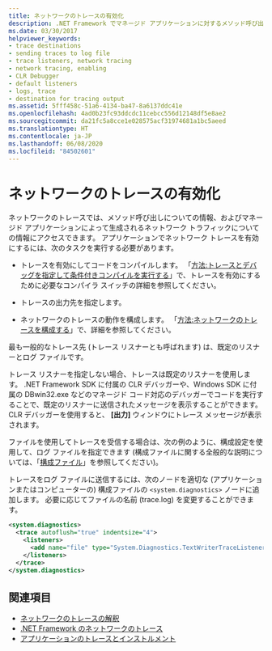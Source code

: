 ```yaml
---
title: ネットワークのトレースの有効化
description: .NET Framework でマネージド アプリケーションに対するメソッド呼び出しおよびネットワーク トラフィックについての情報を提供する、ネットワークのトレースを有効にする方法について学習します。
ms.date: 03/30/2017
helpviewer_keywords:
- trace destinations
- sending traces to log file
- trace listeners, network tracing
- network tracing, enabling
- CLR Debugger
- default listeners
- logs, trace
- destination for tracing output
ms.assetid: 5fff458c-51a6-4134-ba47-8a6137ddc41e
ms.openlocfilehash: 4ad0b23fc93ddcdc11cebcc556d12148df5e8ae2
ms.sourcegitcommit: da21fc5a8cce1e028575acf31974681a1bc5aeed
ms.translationtype: HT
ms.contentlocale: ja-JP
ms.lasthandoff: 06/08/2020
ms.locfileid: "84502601"
---
```

# <a name="enabling-network-tracing"></a>ネットワークのトレースの有効化
ネットワークのトレースでは、メソッド呼び出しについての情報、およびマネージド アプリケーションによって生成されるネットワーク トラフィックについての情報にアクセスできます。 アプリケーションでネットワーク トレースを有効にするには、次のタスクを実行する必要があります。  
  
- トレースを有効にしてコードをコンパイルします。 「[方法:トレースとデバッグを指定して条件付きコンパイルを実行する](../debug-trace-profile/how-to-compile-conditionally-with-trace-and-debug.md)」で、トレースを有効にするために必要なコンパイラ スイッチの詳細を参照してください。  
  
- トレースの出力先を指定します。  
  
- ネットワークのトレースの動作を構成します。 「[方法:ネットワークのトレースを構成する](how-to-configure-network-tracing.md)」で、詳細を参照してください。  
  
 最も一般的なトレース先 (トレース リスナーとも呼ばれます) は、既定のリスナーとログ ファイルです。  
  
 トレース リスナーを指定しない場合、トレースは既定のリスナーを使用します。 .NET Framework SDK に付属の CLR デバッガーや、Windows SDK に付属の DBwin32.exe などのマネージド コード対応のデバッガーでコードを実行することで、既定のリスナーに送信されたメッセージを表示することができます。 CLR デバッガーを使用すると、 **[出力]** ウィンドウにトレース メッセージが表示されます。  
  
 ファイルを使用してトレースを受信する場合は、次の例のように、構成設定を使用して、ログ ファイルを指定できます (構成ファイルに関する全般的な説明については、「[構成ファイル](../configure-apps/index.md)」を参照してください)。  
  
 トレースをログ ファイルに送信するには、次のノードを適切な (アプリケーションまたはコンピューターの) 構成ファイルの `<system.diagnostics>` ノードに追加します。 必要に応じてファイルの名前 (trace.log) を変更することができます。  
  
```xml  
<system.diagnostics>  
  <trace autoflush="true" indentsize="4">  
    <listeners>  
      <add name="file" type="System.Diagnostics.TextWriterTraceListener" initializeData="trace.log"/>  
    </listeners>
  </trace>  
</system.diagnostics>  
```  
  
## <a name="see-also"></a>関連項目

- [ネットワークのトレースの解釈](interpreting-network-tracing.md)
- [.NET Framework のネットワークのトレース](network-tracing.md)
- [アプリケーションのトレースとインストルメント](../debug-trace-profile/tracing-and-instrumenting-applications.md)
